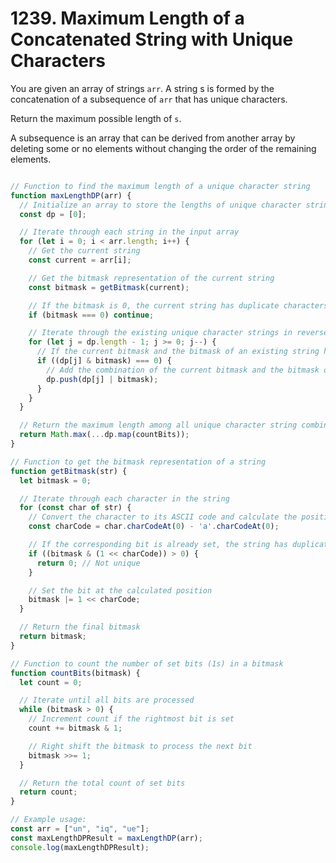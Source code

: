 
# 1239. Maximum Length of a Concatenated String with Unique Characters
You are given an array of strings `arr`. A string s is formed by the concatenation of a subsequence of `arr` that has unique characters.

Return the maximum possible length of `s`.

A subsequence is an array that can be derived from another array by deleting some or no elements without changing the order of the remaining elements.

```javascript 

// Function to find the maximum length of a unique character string
function maxLengthDP(arr) {
  // Initialize an array to store the lengths of unique character strings
  const dp = [0];

  // Iterate through each string in the input array
  for (let i = 0; i < arr.length; i++) {
    // Get the current string
    const current = arr[i];

    // Get the bitmask representation of the current string
    const bitmask = getBitmask(current);

    // If the bitmask is 0, the current string has duplicate characters, so skip it
    if (bitmask === 0) continue;

    // Iterate through the existing unique character strings in reverse order
    for (let j = dp.length - 1; j >= 0; j--) {
      // If the current bitmask and the bitmask of an existing string have no common set bits
      if ((dp[j] & bitmask) === 0) {
        // Add the combination of the current bitmask and the bitmask of the existing string to the array
        dp.push(dp[j] | bitmask);
      }
    }
  }

  // Return the maximum length among all unique character string combinations
  return Math.max(...dp.map(countBits));
}

// Function to get the bitmask representation of a string
function getBitmask(str) {
  let bitmask = 0;

  // Iterate through each character in the string
  for (const char of str) {
    // Convert the character to its ASCII code and calculate the position in the bitmask
    const charCode = char.charCodeAt(0) - 'a'.charCodeAt(0);

    // If the corresponding bit is already set, the string has duplicate characters
    if ((bitmask & (1 << charCode)) > 0) {
      return 0; // Not unique
    }

    // Set the bit at the calculated position
    bitmask |= 1 << charCode;
  }

  // Return the final bitmask
  return bitmask;
}

// Function to count the number of set bits (1s) in a bitmask
function countBits(bitmask) {
  let count = 0;

  // Iterate until all bits are processed
  while (bitmask > 0) {
    // Increment count if the rightmost bit is set
    count += bitmask & 1;

    // Right shift the bitmask to process the next bit
    bitmask >>= 1;
  }

  // Return the total count of set bits
  return count;
}

// Example usage:
const arr = ["un", "iq", "ue"];
const maxLengthDPResult = maxLengthDP(arr);
console.log(maxLengthDPResult);
```